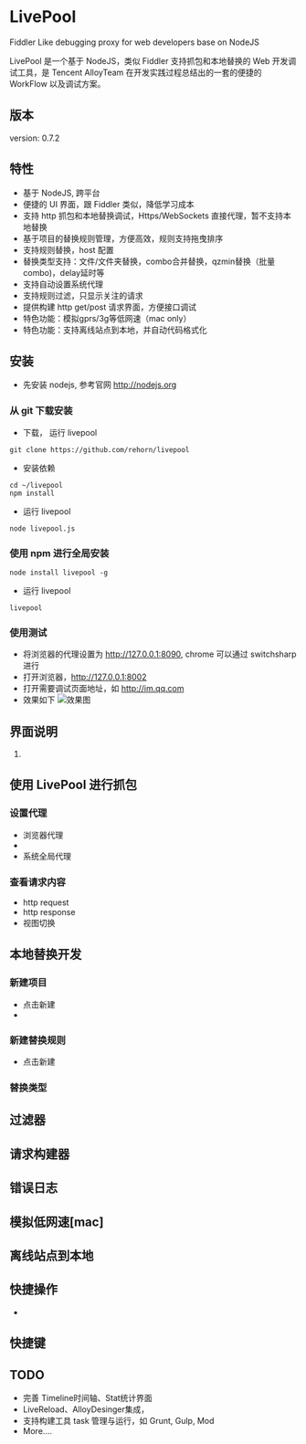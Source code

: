 # LivePool
Fiddler Like debugging proxy for web developers base on NodeJS

LivePool 是一个基于 NodeJS，类似 Fiddler 支持抓包和本地替换的 Web 开发调试工具，是 Tencent AlloyTeam 在开发实践过程总结出的一套的便捷的 WorkFlow 以及调试方案。

## 版本
version: 0.7.2

## 特性
- 基于 NodeJS, 跨平台
- 便捷的 UI 界面，跟 Fiddler 类似，降低学习成本
- 支持 http 抓包和本地替换调试，Https/WebSockets 直接代理，暂不支持本地替换
- 基于项目的替换规则管理，方便高效，规则支持拖曳排序
- 支持规则替换，host 配置
- 替换类型支持：文件/文件夹替换，combo合并替换，qzmin替换（批量combo)，delay延时等
- 支持自动设置系统代理
- 支持规则过滤，只显示关注的请求
- 提供构建 http get/post 请求界面，方便接口调试
- 特色功能：模拟gprs/3g等低网速（mac only）
- 特色功能：支持离线站点到本地，并自动代码格式化

## 安装
- 先安装 nodejs, 参考官网 http://nodejs.org

### 从 git 下载安装
- 下载， 运行 livepool
``` shell
git clone https://github.com/rehorn/livepool
```
- 安装依赖
```shell
cd ~/livepool
npm install
```
- 运行 livepool
```shell
node livepool.js
```

### 使用 npm 进行全局安装
``` shell
node install livepool -g
```

- 运行 livepool
```shell
livepool
```

### 使用测试
- 将浏览器的代理设置为 http://127.0.0.1:8090, chrome 可以通过 switchsharp 进行
- 打开浏览器，http://127.0.0.1:8002
- 打开需要调试页面地址，如 http://im.qq.com
- 效果如下
![效果图](http://raw.github.com/rehorn/livepool/master/test/screenshot/shot1.png)

## 界面说明
1.

## 使用 LivePool 进行抓包
### 设置代理
- 浏览器代理
- 
- 系统全局代理
### 查看请求内容
- http request
- http response
- 视图切换

## 本地替换开发
### 新建项目
- 点击新建
- 
### 新建替换规则
- 点击新建 

### 替换类型

## 过滤器

## 请求构建器

## 错误日志

## 模拟低网速[mac]

## 离线站点到本地

## 快捷操作
- 

## 快捷键

## 

## TODO
- 完善 Timeline时间轴、Stat统计界面
- LiveReload、AlloyDesinger集成，
- 支持构建工具 task 管理与运行，如 Grunt, Gulp, Mod
- More....